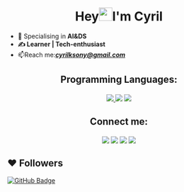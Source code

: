 


<h1 align="center">Hey<img src="https://raw.githubusercontent.com/MartinHeinz/MartinHeinz/master/wave.gif" width="30px">I'm Cyril</h1>

- 🔭 Specialising</i> in <b> AI&DS
-  &#9997; Learner | Tech-enthusiast</b>
-  📫Reach me:<i>**cyrilksony@gmail.com**</i>

## <p align="center">Programming Languages:

<p align="center"> 
    <a href="https://www.java.com" target="_blank"> <img src="https://img.icons8.com/color/48/000000/java-coffee-cup-logo.png"/> </a>
    <img src="https://img.icons8.com/color/50/000000/c-programming.png"/>
    <img src="https://img.icons8.com/fluency/48/000000/python.png"/>

</p>


## <p align="center">Connect me:
<p align="center">
<a href = "https://www.linkedin.com/in/cyril-k-sony-8b1831201/"><img src="https://img.icons8.com/fluent/48/000000/linkedin.png"/></a>
<a href = "https://twitter.com/CyrilSony"><img src="https://img.icons8.com/fluent/48/000000/twitter.png"/></a>
<a href = "https://www.instagram.com/cyril_k_sony"><img src="https://img.icons8.com/fluent/48/000000/instagram-new.png"/></a>
<a href = "https://www.facebook.com/cyril.ksony">
<img src="https://img.icons8.com/fluency/48/000000/facebook-new.png"/></a>
</p>

## ❤ Followers
<a href="https://github.com/cks844?tab=followers"><img src="https://img.shields.io/github/followers/cks844?label=Followers&style=social" alt="GitHub Badge"></a>
